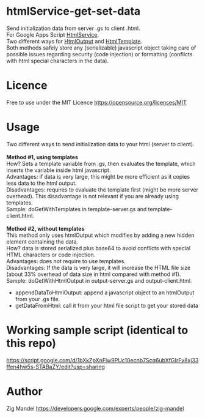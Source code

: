 # htmlService-get-set-data
Send initialization data from server .gs to client .html.
<br>For Google Apps Script [HtmlService](https://developers.google.com/apps-script/guides/html/).
<br>Two different ways for [HtmlOutput](https://developers.google.com/apps-script/reference/html/html-output) and [HtmlTemplate](https://developers.google.com/apps-script/reference/html/html-template).
<br>Both methods safely store any (serializable) javascript object taking care of possible issues regarding security (code injection) or formatting (conflicts with html special characters in the data).

# Licence
Free to use under the MIT Licence https://opensource.org/licenses/MIT

# Usage
Two different ways to send initialization data to your html (server to client).
<br>
<br>
**Method #1, using templates**
<br>How? Sets a template variable from .gs, then evaluates the template, which inserts the variable inside html javascript.
<br>Advantages: if data is very large, this might be more efficient as it copies less data to the html output.
<br>Disadvantages: requires to evaluate the template first (might be more server overhead). This disadvantage is not relevant if you are already using templates.
<br>Sample: doGetWithTemplates in template-server.gs and template-client.html.
<br>
<br>
**Method #2, without templates**
<br>This method only uses htmlOutput which modifies by adding a new hidden element containing the data.
<br>How? data is stored serialized plus base64 to avoid conflicts with special HTML characters or code injection.
<br>Advantages: does not require to use templates.
<br>Disadvantages: If the data is very large, it will increase the HTML file size (about 33% overhead of data size in html compared with method #1).
<br>Sample: doGetWithHtmlOutput in output-server.gs and output-client.html.
* appendDataToHtmlOutput: append a javascript object to an htmlOutput from your .gs file.
* getDataFromHtml: call it from your html file script to get your stored data

# Working sample script (identical to this repo)
https://script.google.com/d/1bXkZpXnFlw9PUc10ecnb7Scq6ubXfGIrFy8xj33ffen4hw5s-STABaZY/edit?usp=sharing

# Author
Zig Mandel https://developers.google.com/experts/people/zig-mandel

